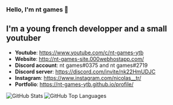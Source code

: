 ### Hello, I'm nt games  👋

## I'm a young french developper and a small youtuber 
- **Youtube**: https://www.youtube.com/c/nt-games-ytb 
- **Website**: http://nt-games-site.000webhostapp.com/
- **Discord account**: nt games#0375 and nt games#2719 
- **Discord server**: https://discord.com/invite/nk22HmUDJC 
- **Instagram**: https://www.instagram.com/nicolas__tr/ 
- **Portfolio**: https://nt-games-ytb.github.io/profile/

<div align="center">
  <img align="left" alt="GitHub Stats" src="https://github-readme-stats.vercel.app/api?username=nt-games-ytb&show_icons=true&hide_border=true"/>
  <img align="left" alt="GitHub Top Languages" src="https://github-readme-stats.vercel.app/api/top-langs/?username=nt-games-ytb&theme=gotham&langs_count=12&layout=compact"/>
</div>
